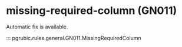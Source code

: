 # missing-required-column (GN011)

Automatic fix is available.

::: pgrubic.rules.general.GN011.MissingRequiredColumn
